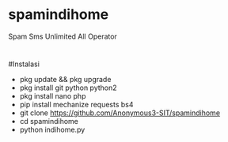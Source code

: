 # spamindihome
Spam Sms Unlimited All Operator

#

#Instalasi
- pkg update && pkg upgrade
- pkg install git python python2
- pkg install nano php
- pip install mechanize requests bs4
- git clone https://github.com/Anonymous3-SIT/spamindihome
- cd spamindihome
- python indihome.py
